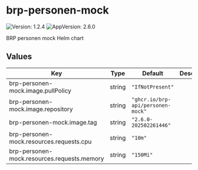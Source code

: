 # brp-personen-mock

![Version: 1.2.4](https://img.shields.io/badge/Version-1.2.4-informational?style=flat-square) ![AppVersion: 2.6.0](https://img.shields.io/badge/AppVersion-2.6.0-informational?style=flat-square)

BRP personen mock Helm chart

## Values

| Key | Type | Default | Description |
|-----|------|---------|-------------|
| brp-personen-mock.image.pullPolicy | string | `"IfNotPresent"` |  |
| brp-personen-mock.image.repository | string | `"ghcr.io/brp-api/personen-mock"` |  |
| brp-personen-mock.image.tag | string | `"2.6.0-202502261446"` |  |
| brp-personen-mock.resources.requests.cpu | string | `"10m"` |  |
| brp-personen-mock.resources.requests.memory | string | `"150Mi"` |  |

